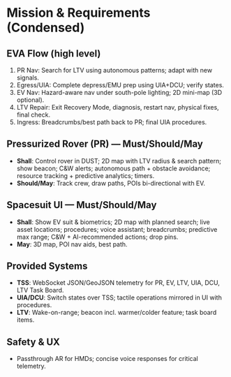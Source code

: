 # Mission & Requirements (Condensed)

## EVA Flow (high level)
1) PR Nav: Search for LTV using autonomous patterns; adapt with new signals.
2) Egress/UIA: Complete depress/EMU prep using UIA+DCU; verify states.
3) EV Nav: Hazard-aware nav under south-pole lighting; 2D mini-map (3D optional).
4) LTV Repair: Exit Recovery Mode, diagnosis, restart nav, physical fixes, final check.
5) Ingress: Breadcrumbs/best path back to PR; final UIA procedures.

## Pressurized Rover (PR) — Must/Should/May
- **Shall**: Control rover in DUST; 2D map with LTV radius & search pattern; show beacon; C&W alerts; autonomous path + obstacle avoidance; resource tracking + predictive analytics; timers.
- **Should/May**: Track crew, draw paths, POIs bi-directional with EV.

## Spacesuit UI — Must/Should/May
- **Shall**: Show EV suit & biometrics; 2D map with planned search; live asset locations; procedures; voice assistant; breadcrumbs; predictive max range; C&W + AI-recommended actions; drop pins.
- **May**: 3D map, POI nav aids, best path.

## Provided Systems
- **TSS**: WebSocket JSON/GeoJSON telemetry for PR, EV, LTV, UIA, DCU, LTV Task Board.
- **UIA/DCU**: Switch states over TSS; tactile operations mirrored in UI with procedures.
- **LTV**: Wake-on-range; beacon incl. warmer/colder feature; task board items.

## Safety & UX
- Passthrough AR for HMDs; concise voice responses for critical telemetry.
